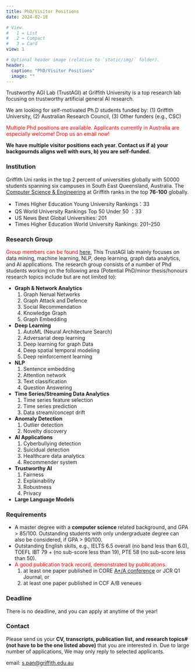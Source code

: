 ```yaml
---
title: PhD/Visitor Positions
date: 2024-02-18

# View.
#   1 = List
#   2 = Compact
#   3 = Card
view: 1

# Optional header image (relative to `static/img/` folder).
header:
  caption: "PhD/Visitor Positions"
  image: ""
---
```

Trustworthy AGI Lab (TrustAGI) at Griffith University is a top research lab focusing on trustworthy artificial general AI research. 

We am looking for self-motivated Ph.D students funded by: (1) Griffith University, (2) Australian Research Council, (3) Other funders (e.g., CSC)

<span style="color:red"> Multiple Phd positions are available. Applicants currently in Australia are especially welcome! Drop us an email now!</span>

**We have multiple visitor positions each year. Contact us if  a) your backgournds aligns well with ours, b) you are self-funded.** 

### Institution
Griffith Uni ranks in the top 2 percent of universities globally with 50000 students spanning six campuses in South East Queensland, Australia. The [Computer Science & Engineering](https://www.shanghairanking.com/institution/griffith-university) at Griffith ranks in the top **76-100** globally. 

* Times Higher Education Young University Rankings：33
* QS World University Rankings Top 50 Under 50 ：33
* US News Best Global Universities: 201
* Times Higher Education World University Rankings: 201–250

### Research Group
<span style="color:red"> Group members can be found <a href='../../people'> here.</a> </span> 
This TrustAGI lab mainly focuses on data mining, machine learning, NLP, deep learning, graph data analytics, and AI applications. The research group consists of a number of Phd students working on the following area (Potential PhD/minor thesis/honours research topics include but are not limited to):

* <b> Graph & Network Analytics </b>
  1. Graph Nerual Networks
  2. Graph Attack and Defence
  3. Social Recommendation
  5. Knowledge Graph
  6. Graph Embedding
* <b> Deep Learning </b>
  1. AutoML (Neural Architecture Search) 
  2. Adversarial deep learning
  3. Deep learning for graph Data
  4. Deep spatial temporal modeling
  5. Deep reinforcement learning
* <b> NLP </b>
  1. Sentence embedding
  2. Attention network
  3. Text classification
  4. Question Answering
* <b> Time Series/Streaming Data Analytics </b>
  1. Time series feature selection
  2. Time series prediction
  3. Data stream/concept drift
* <b> Anomaly Detection </b>
  1. Outlier detection
  2. Novelty discovery
* <b> AI Applications </b>
  1. Cyberbullying detection
  2. Suicidual detection
  3. Healthcare data analytics
  4. Recommender system
* <b> Trustworthy AI </b>
  1. Fairness
  2. Explainability
  3. Robustness
  4. Privacy
* <b> Large Language Models </b>

  
### Requirements

* A master degree with a <b> computer science </b> related background, and GPA > 85/100. Outstanding students with only undergraduate degree can also be considered, if GPA > 90/100.
* Outstanding English skills, e.g., IELTS 6.5 overall (no band less than 6.0), TOEFL IBT 79 + (no sub-score less than 19), PTE 58 (no sub-score less than 50).
* <span style="color:red"> A good publication track record, demonstrated by publications.</span>
  1.  at least one paper published in CORE [A*/A conference](http://portal.core.edu.au/conf-ranks/) or JCR Q1 Journal, or
  2. at least one paper published in CCF A/B veneues
  
  
  
### Deadline
There is no deadline, and you can apply at anytime of the year! 


### Contact
Please send us your <b> CV, transcripts, publication list, and research topics# (not have to be the one listed above) </b> that you are interested in. Due to large number of applications, We may only reply to selected applicants.


email: s.pan@griffith.edu.au


